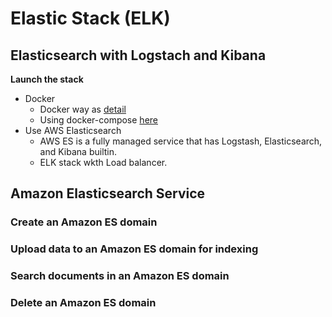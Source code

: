 # Elastic Stack (ELK)

## Elasticsearch with Logstach and Kibana
**Launch the stack**
- Docker
    - Docker way as [detail](https://elk-docker.readthedocs.io/)
    - Using docker-compose [here](https://github.com/deviantony/docker-elk)
- Use AWS Elasticsearch
    - AWS ES is a fully managed service that has Logstash, Elasticsearch, and Kibana builtin.
    - ELK stack wkth Load balancer.

## Amazon Elasticsearch Service
### Create an Amazon ES domain
### Upload data to an Amazon ES domain for indexing
### Search documents in an Amazon ES domain
### Delete an Amazon ES domain